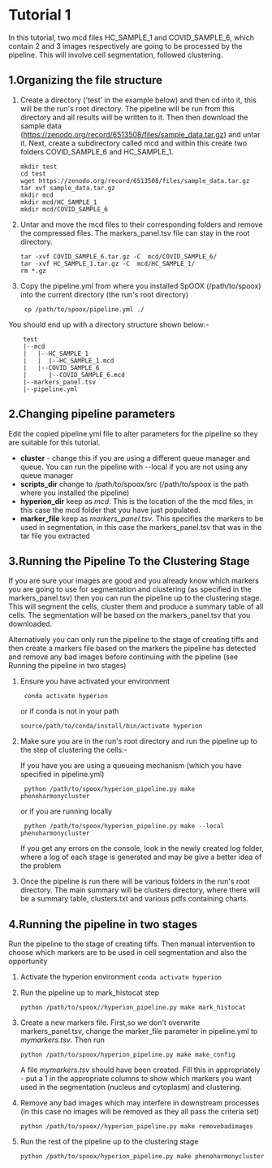 # Tutorial 1
In this tutorial, two mcd files HC_SAMPLE_1 and COVID_SAMPLE_6, which contain 2 and 3 images respectively are going to be processed by the pipeline. This will involve cell segmentation, followed clustering. 

##  1.Organizing the file structure

1. Create a directory ('test' in the example below) and then cd into it, this will be the run's root directory. The pipeline will be run from this directory and all results will be written to it. Then then download the sample data (https://zenodo.org/record/6513508/files/sample_data.tar.gz) and untar it. Next, create a subdirectory called mcd and within this create two folders COVID_SAMPLE_6 and HC_SAMPLE_1.

    ```
    mkdir test
    cd test
    wget https://zenodo.org/record/6513508/files/sample_data.tar.gz
    tar xvf sample_data.tar.gz
    mkdir mcd
    mkdir mcd/HC_SAMPLE_1
    mkdir mcd/COVID_SAMPLE_6 
    ```


2. Untar and move the mcd files to their corresponding folders and remove the compressed files. The markers_panel.tsv file can stay in the root directory.
    ```
    tar -xvf COVID_SAMPLE_6.tar.gz -C  mcd/COVID_SAMPLE_6/
    tar -xvf HC_SAMPLE_1.tar.gz -C  mcd/HC_SAMPLE_1/ 
    rm *.gz
    ```

3. Copy the pipeline.yml from where you installed SpOOX (/path/to/spoox) into the current directory (the run's root directory)
   ```
    cp /path/to/spoox/pipeline.yml ./
   ```

You should end up with a directory structure shown below:-
```
    test
    |--mcd
    |   |--HC_SAMPLE_1
    |   |  |--HC_SAMPLE_1.mcd
    |   |--COVID_SAMPLE_6
    |      |--COVID_SAMPLE_6.mcd
    |--markers_panel.tsv
    |--pipeline.yml
```

## 2.Changing pipeline parameters 

Edit the copied pipeline.yml file to alter parameters for the pipeline so they are suitable for this tutorial.

* **cluster** - change this if you are using a different queue manager and queue. You can run the pipeline with --local if you are not using any queue manager
* **scripts_dir**  change to /path/to/spoox/src (/path/to/spoox is the path where you installed the pipeline)
* **hyperion_dir** keep as *mcd*. This is the location of the the mcd files, in this case the mcd folder that you have just populated.
* **marker_file**  keep as *markers_panel.tsv*. This specifies the markers to be used in segmentation, in this case the markers_panel.tsv that was in the tar file you extracted


## 3.Running the Pipeline To the Clustering Stage 

If you are sure your images are good and you already know which markers you are going to use for segmentation and clustering (as specified in the markers_panel.tsv) then you can run the pipeline up to the clustering stage. This will segment the cells, cluster them and produce a summary table of all cells. The segmentation will be based on the markers_panel.tsv that you downloaded.

Alternatively you can only run the pipeline to the stage of creating tiffs and then create a markers file based on the markers the pipeline has detected and remove any bad images before continuing with the pipeline (see Running the pipeline in two stages)

1. Ensure you have activated your environment

    ```
     conda activate hyperion
    ```
    or if conda is not in your path
    ```
    source/path/to/conda/install/bin/activate hyperion
    ```

2. Make sure you are in the run's root directory and run the pipeline up to the step of clustering the cells:-

   If you have you are using a queueing mechanism (which you have specified in pipeline.yml)
   ```
    python /path/to/spoox/hyperion_pipeline.py make phenoharmonycluster
   ```
   or if you are running locally 

   ```
    python /path/to/spoox/hyperion_pipeline.py make --local phenoharmonycluster
   ```
   If you get any errors on the console, look in the newly created log folder, where a log of each stage is generated and may be give a better idea of the problem

3. Once the pipeline is run there will be various folders in the run's root directory. The main summary will be clusters directory, where there will be a summary table, clusters.txt and various pdfs containing charts. 



## 4.Running the pipeline in two stages

Run the pipeline to the stage of creating tiffs. Then manual intervention to choose which markers are to be used in cell segmentation and also the opportunity

1. Activate the hyperion environment `conda activate hyperion`

2. Run the pipeline up to mark_histocat step

    ```
    python /path/to/spoox//hyperion_pipeline.py make mark_histocat
    ```

3. Create a new markers file. First,so we don't overwrite markers_panel.tsv, change the marker_file parameter in pipeline.yml to *mymarkers.tsv*. Then run

    ```
    python /path/to/spoox/hyperion_pipeline.py make make_config
    ```

    A file *mymarkers.tsv* should have been created. Fill this in appropriately - put a 1 in the appropriate columns to show which markers you want used in the segmentation (nucleus and cytoplasm) and clustering.

4. Remove any bad images which may interfere in downstream processes (in this case no images will be removed as they all pass the criteria set)
    ```
    python /path/to/spoox//hyperion_pipeline.py make removebadimages
    ```
5. Run the rest of the pipeline up to the clustering stage
    ```
    python /path/to/spoox/hyperion_pipeline.py make phenoharmonycluster
    ```
